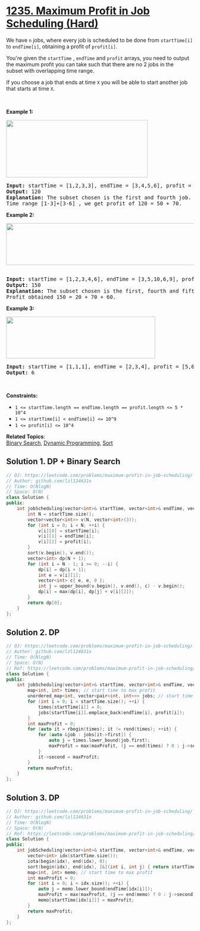 # [1235. Maximum Profit in Job Scheduling (Hard)](https://leetcode.com/problems/maximum-profit-in-job-scheduling/submissions/)

<p>We have <code>n</code> jobs, where every job&nbsp;is scheduled to be done from <code>startTime[i]</code> to <code>endTime[i]</code>, obtaining a profit&nbsp;of <code>profit[i]</code>.</p>

<p>You're given the&nbsp;<code>startTime</code>&nbsp;,&nbsp;<code>endTime</code>&nbsp;and <code>profit</code>&nbsp;arrays,&nbsp;you need to output the maximum profit you can take such that there are no 2 jobs in the subset&nbsp;with overlapping time range.</p>

<p>If you choose a job that ends at time <code>X</code>&nbsp;you&nbsp;will be able to start another job that starts at time <code>X</code>.</p>

<p>&nbsp;</p>
<p><strong>Example 1:</strong></p>

<p><strong><img alt="" src="https://assets.leetcode.com/uploads/2019/10/10/sample1_1584.png" style="width: 380px; height: 154px;"></strong></p>

<pre><strong>Input:</strong> startTime = [1,2,3,3], endTime = [3,4,5,6], profit = [50,10,40,70]
<strong>Output:</strong> 120
<strong>Explanation:</strong> The subset chosen is the first and fourth job. 
Time range [1-3]+[3-6] , we get profit of 120 = 50 + 70.
</pre>

<p><strong>Example 2:</strong></p>

<p><strong><img alt="" src="https://assets.leetcode.com/uploads/2019/10/10/sample22_1584.png" style="width: 600px; height: 112px;"> </strong></p>

<pre><strong>
Input:</strong> startTime = [1,2,3,4,6], endTime = [3,5,10,6,9], profit = [20,20,100,70,60]
<strong>Output:</strong> 150
<strong>Explanation:</strong> The subset chosen is the first, fourth and fifth job. 
Profit obtained 150 = 20 + 70 + 60.
</pre>

<p><strong>Example 3:</strong></p>

<p><strong><img alt="" src="https://assets.leetcode.com/uploads/2019/10/10/sample3_1584.png" style="width: 400px; height: 112px;"></strong></p>

<pre><strong>Input:</strong> startTime = [1,1,1], endTime = [2,3,4], profit = [5,6,4]
<strong>Output:</strong> 6
</pre>

<p>&nbsp;</p>
<p><strong>Constraints:</strong></p>

<ul>
	<li><code>1 &lt;= startTime.length == endTime.length ==&nbsp;profit.length&nbsp;&lt;= 5 * 10^4</code></li>
	<li><code>1 &lt;=&nbsp;startTime[i] &lt;&nbsp;endTime[i] &lt;= 10^9</code></li>
	<li><code>1 &lt;=&nbsp;profit[i] &lt;= 10^4</code></li>
</ul>


**Related Topics**:  
[Binary Search](https://leetcode.com/tag/binary-search/), [Dynamic Programming](https://leetcode.com/tag/dynamic-programming/), [Sort](https://leetcode.com/tag/sort/)

## Solution 1. DP + Binary Search

```cpp
// OJ: https://leetcode.com/problems/maximum-profit-in-job-scheduling/
// Author: github.com/lzl124631x
// Time: O(NlogN)
// Space: O(N)
class Solution {
public:
    int jobScheduling(vector<int>& startTime, vector<int>& endTime, vector<int>& profit) {
        int N = startTime.size();
        vector<vector<int>> v(N, vector<int>(3));
        for (int i = 0; i < N; ++i) {
            v[i][0] = startTime[i];
            v[i][1] = endTime[i];
            v[i][2] = profit[i];
        }
        sort(v.begin(), v.end());
        vector<int> dp(N + 1);
        for (int i = N - 1; i >= 0; --i) {
            dp[i] = dp[i + 1];
            int e = v[i][1];
            vector<int> c{ e, e, 0 };
            int j = upper_bound(v.begin(), v.end(), c) - v.begin();
            dp[i] = max(dp[i], dp[j] + v[i][2]);
        }
        return dp[0];
    }
};
```

## Solution 2. DP

```cpp
// OJ: https://leetcode.com/problems/maximum-profit-in-job-scheduling/
// Author: github.com/lzl124631x
// Time: O(NlogN)
// Space: O(N)
// Ref: https://leetcode.com/problems/maximum-profit-in-job-scheduling/discuss/409188/C%2B%2B-with-picture
class Solution {
public:
    int jobScheduling(vector<int>& startTime, vector<int>& endTime, vector<int>& profit) {
        map<int, int> times; // start time to max profit
        unordered_map<int, vector<pair<int, int>>> jobs; // start time to <endTime, profit>
        for (int i = 0; i < startTime.size(); ++i) {
            times[startTime[i]] = 0;
            jobs[startTime[i]].emplace_back(endTime[i], profit[i]);
        }
        int maxProfit = 0;
        for (auto it = rbegin(times); it != rend(times); ++it) {
            for (auto &job : jobs[it->first]) {
                auto j = times.lower_bound(job.first);
                maxProfit = max(maxProfit, (j == end(times) ? 0 : j->second) + job.second);
            }
            it->second = maxProfit;
        }
        return maxProfit;
    }
};
```

## Solution 3. DP

```cpp
// OJ: https://leetcode.com/problems/maximum-profit-in-job-scheduling/
// Author: github.com/lzl124631x
// Time: O(NlogN)
// Space: O(N)
// Ref: https://leetcode.com/problems/maximum-profit-in-job-scheduling/discuss/409188/C%2B%2B-with-picture
class Solution {
public:
    int jobScheduling(vector<int>& startTime, vector<int>& endTime, vector<int>& profit) {
        vector<int> idx(startTime.size());
        iota(begin(idx), end(idx), 0);
        sort(begin(idx), end(idx), [&](int i, int j) { return startTime[i] > startTime[j]; });
        map<int, int> memo; // start time to max profit
        int maxProfit = 0;
        for (int i = 0; i < idx.size(); ++i) {
            auto j = memo.lower_bound(endTime[idx[i]]);
            maxProfit = max(maxProfit, (j == end(memo) ? 0 : j->second) + profit[idx[i]]);
            memo[startTime[idx[i]]] = maxProfit;
        }
        return maxProfit;
    }
};
```